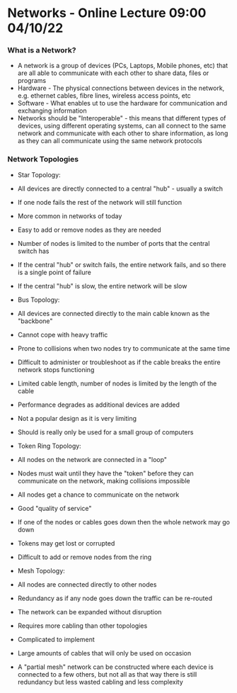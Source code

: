 # Networks - Online Lecture 09:00 04/10/22

### What is a Network?

- A network is a group of devices (PCs, Laptops, Mobile phones, etc) that are all able to communicate with each other to share data, files or programs
- Hardware - The physical connections between devices in the network, e.g. ethernet cables, fibre lines, wireless access points, etc
- Software - What enables ut to use the hardware for communication and exchanging information
- Networks should be "Interoperable" - this means that different types of devices, using different operating systems, can all connect to the same network and communicate with each other to share information, as long as they can all communicate using the same network protocols

### Network Topologies

- Star Topology:
 - All devices are directly connected to a central "hub" - usually a switch
 - If one node fails the rest of the network will still function
 - More common in networks of today
 - Easy to add or remove nodes as they are needed
 - Number of nodes is limited to the number of ports that the central switch has
 - If the central "hub" or switch fails, the entire network fails, and so there is a single point of failure
 - If the central "hub" is slow, the entire network will be slow
  
- Bus Topology:
 - All devices are connected directly to the main cable known as the "backbone"
 - Cannot cope with heavy traffic
 - Prone to collisions when two nodes try to communicate at the same time
 - Difficult to administer or troubleshoot as if the cable breaks the entire network stops functioning
 - Limited cable length, number of nodes is limited by the length of the cable
 - Performance degrades as additional devices are added
 - Not a popular design as it is very limiting
 - Should is really only be used for a small group of computers
  
- Token Ring Topology:
 - All nodes on the network are connected in a "loop"
 - Nodes must wait until they have the "token" before they can communicate on the network, making collisions impossible
 - All nodes get a chance to communicate on the network
 - Good "quality of service"
 - If one of the nodes or cables goes down then the whole network may go down
 - Tokens may get lost or corrupted
 - Difficult to add or remove nodes from the ring
  
- Mesh Topology:
 - All nodes are connected directly to other nodes
 - Redundancy as if any node goes down the traffic can be re-routed
 - The network can be expanded without disruption
 - Requires more cabling than other topologies
 - Complicated to implement
 - Large amounts of cables that will only be used on occasion
 - A "partial mesh" network can be constructed where each device is connected to a few others, but not all as that way there is still redundancy but less wasted cabling and less complexity